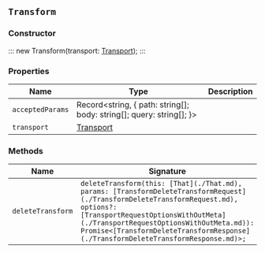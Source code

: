 ## `Transform`

### Constructor

:::
new Transform(transport: [Transport](./Transport.md));
:::

### Properties

| Name | Type | Description |
| - | - | - |
| `acceptedParams` | Record<string, { path: string[]; body: string[]; query: string[]; }> | &nbsp; |
| `transport` | [Transport](./Transport.md) | &nbsp; |

### Methods

| Name | Signature | Description |
| - | - | - |
| `deleteTransform` | `deleteTransform(this: [That](./That.md), params: [TransformDeleteTransformRequest](./TransformDeleteTransformRequest.md), options?: [TransportRequestOptionsWithOutMeta](./TransportRequestOptionsWithOutMeta.md)): Promise<[TransformDeleteTransformResponse](./TransformDeleteTransformResponse.md)>;` | Delete a transform. || `deleteTransform` | `deleteTransform(this: [That](./That.md), params: [TransformDeleteTransformRequest](./TransformDeleteTransformRequest.md), options?: [TransportRequestOptionsWithMeta](./TransportRequestOptionsWithMeta.md)): Promise<[TransportResult](./TransportResult.md)<[TransformDeleteTransformResponse](./TransformDeleteTransformResponse.md), unknown>>;` | &nbsp; || `deleteTransform` | `deleteTransform(this: [That](./That.md), params: [TransformDeleteTransformRequest](./TransformDeleteTransformRequest.md), options?: [TransportRequestOptions](./TransportRequestOptions.md)): Promise<[TransformDeleteTransformResponse](./TransformDeleteTransformResponse.md)>;` | &nbsp; || `getNodeStats` | `getNodeStats(this: [That](./That.md), params?: [TODO](./TODO.md), options?: [TransportRequestOptionsWithOutMeta](./TransportRequestOptionsWithOutMeta.md)): Promise<[TODO](./TODO.md)>;` | Retrieves transform usage information for transform nodes. || `getNodeStats` | `getNodeStats(this: [That](./That.md), params?: [TODO](./TODO.md), options?: [TransportRequestOptionsWithMeta](./TransportRequestOptionsWithMeta.md)): Promise<[TransportResult](./TransportResult.md)<[TODO](./TODO.md), unknown>>;` | &nbsp; || `getNodeStats` | `getNodeStats(this: [That](./That.md), params?: [TODO](./TODO.md), options?: [TransportRequestOptions](./TransportRequestOptions.md)): Promise<[TODO](./TODO.md)>;` | &nbsp; || `getTransform` | `getTransform(this: [That](./That.md), params?: [TransformGetTransformRequest](./TransformGetTransformRequest.md), options?: [TransportRequestOptionsWithOutMeta](./TransportRequestOptionsWithOutMeta.md)): Promise<[TransformGetTransformResponse](./TransformGetTransformResponse.md)>;` | Get transforms. Get configuration information for transforms. || `getTransform` | `getTransform(this: [That](./That.md), params?: [TransformGetTransformRequest](./TransformGetTransformRequest.md), options?: [TransportRequestOptionsWithMeta](./TransportRequestOptionsWithMeta.md)): Promise<[TransportResult](./TransportResult.md)<[TransformGetTransformResponse](./TransformGetTransformResponse.md), unknown>>;` | &nbsp; || `getTransform` | `getTransform(this: [That](./That.md), params?: [TransformGetTransformRequest](./TransformGetTransformRequest.md), options?: [TransportRequestOptions](./TransportRequestOptions.md)): Promise<[TransformGetTransformResponse](./TransformGetTransformResponse.md)>;` | &nbsp; || `getTransformStats` | `getTransformStats(this: [That](./That.md), params: [TransformGetTransformStatsRequest](./TransformGetTransformStatsRequest.md), options?: [TransportRequestOptionsWithOutMeta](./TransportRequestOptionsWithOutMeta.md)): Promise<[TransformGetTransformStatsResponse](./TransformGetTransformStatsResponse.md)>;` | Get transform stats. Get usage information for transforms. || `getTransformStats` | `getTransformStats(this: [That](./That.md), params: [TransformGetTransformStatsRequest](./TransformGetTransformStatsRequest.md), options?: [TransportRequestOptionsWithMeta](./TransportRequestOptionsWithMeta.md)): Promise<[TransportResult](./TransportResult.md)<[TransformGetTransformStatsResponse](./TransformGetTransformStatsResponse.md), unknown>>;` | &nbsp; || `getTransformStats` | `getTransformStats(this: [That](./That.md), params: [TransformGetTransformStatsRequest](./TransformGetTransformStatsRequest.md), options?: [TransportRequestOptions](./TransportRequestOptions.md)): Promise<[TransformGetTransformStatsResponse](./TransformGetTransformStatsResponse.md)>;` | &nbsp; || `previewTransform` | `previewTransform<TTransform = unknown>(this: [That](./That.md), params?: [TransformPreviewTransformRequest](./TransformPreviewTransformRequest.md), options?: [TransportRequestOptionsWithOutMeta](./TransportRequestOptionsWithOutMeta.md)): Promise<[TransformPreviewTransformResponse](./TransformPreviewTransformResponse.md)<TTransform>>;` | Preview a transform. Generates a preview of the results that you will get when you create a transform with the same configuration. It returns a maximum of 100 results. The calculations are based on all the current data in the source index. It also generates a list of mappings and settings for the destination index. These values are determined based on the field types of the source index and the transform aggregations. || `previewTransform` | `previewTransform<TTransform = unknown>(this: [That](./That.md), params?: [TransformPreviewTransformRequest](./TransformPreviewTransformRequest.md), options?: [TransportRequestOptionsWithMeta](./TransportRequestOptionsWithMeta.md)): Promise<[TransportResult](./TransportResult.md)<[TransformPreviewTransformResponse](./TransformPreviewTransformResponse.md)<TTransform>, unknown>>;` | &nbsp; || `previewTransform` | `previewTransform<TTransform = unknown>(this: [That](./That.md), params?: [TransformPreviewTransformRequest](./TransformPreviewTransformRequest.md), options?: [TransportRequestOptions](./TransportRequestOptions.md)): Promise<[TransformPreviewTransformResponse](./TransformPreviewTransformResponse.md)<TTransform>>;` | &nbsp; || `putTransform` | `putTransform(this: [That](./That.md), params: [TransformPutTransformRequest](./TransformPutTransformRequest.md), options?: [TransportRequestOptionsWithOutMeta](./TransportRequestOptionsWithOutMeta.md)): Promise<[TransformPutTransformResponse](./TransformPutTransformResponse.md)>;` | Create a transform. Creates a transform. A transform copies data from source indices, transforms it, and persists it into an entity-centric destination index. You can also think of the destination index as a two-dimensional tabular data structure (known as a data frame). The ID for each document in the data frame is generated from a hash of the entity, so there is a unique row per entity. You must choose either the latest or pivot method for your transform; you cannot use both in a single transform. If you choose to use the pivot method for your transform, the entities are defined by the set of `group_by` fields in the pivot object. If you choose to use the latest method, the entities are defined by the `unique_key` field values in the latest object. You must have `create_index`, `index`, and `read` privileges on the destination index and `read` and `view_index_metadata` privileges on the source indices. When Elasticsearch security features are enabled, the transform remembers which roles the user that created it had at the time of creation and uses those same roles. If those roles do not have the required privileges on the source and destination indices, the transform fails when it attempts unauthorized operations. NOTE: You must use Kibana or this API to create a transform. Do not add a transform directly into any `.transform-internal*` indices using the Elasticsearch index API. If Elasticsearch security features are enabled, do not give users any privileges on `.transform-internal*` indices. If you used transforms prior to 7.5, also do not give users any privileges on `.data-frame-internal*` indices. || `putTransform` | `putTransform(this: [That](./That.md), params: [TransformPutTransformRequest](./TransformPutTransformRequest.md), options?: [TransportRequestOptionsWithMeta](./TransportRequestOptionsWithMeta.md)): Promise<[TransportResult](./TransportResult.md)<[TransformPutTransformResponse](./TransformPutTransformResponse.md), unknown>>;` | &nbsp; || `putTransform` | `putTransform(this: [That](./That.md), params: [TransformPutTransformRequest](./TransformPutTransformRequest.md), options?: [TransportRequestOptions](./TransportRequestOptions.md)): Promise<[TransformPutTransformResponse](./TransformPutTransformResponse.md)>;` | &nbsp; || `resetTransform` | `resetTransform(this: [That](./That.md), params: [TransformResetTransformRequest](./TransformResetTransformRequest.md), options?: [TransportRequestOptionsWithOutMeta](./TransportRequestOptionsWithOutMeta.md)): Promise<[TransformResetTransformResponse](./TransformResetTransformResponse.md)>;` | Reset a transform. Before you can reset it, you must stop it; alternatively, use the `force` query parameter. If the destination index was created by the transform, it is deleted. || `resetTransform` | `resetTransform(this: [That](./That.md), params: [TransformResetTransformRequest](./TransformResetTransformRequest.md), options?: [TransportRequestOptionsWithMeta](./TransportRequestOptionsWithMeta.md)): Promise<[TransportResult](./TransportResult.md)<[TransformResetTransformResponse](./TransformResetTransformResponse.md), unknown>>;` | &nbsp; || `resetTransform` | `resetTransform(this: [That](./That.md), params: [TransformResetTransformRequest](./TransformResetTransformRequest.md), options?: [TransportRequestOptions](./TransportRequestOptions.md)): Promise<[TransformResetTransformResponse](./TransformResetTransformResponse.md)>;` | &nbsp; || `scheduleNowTransform` | `scheduleNowTransform(this: [That](./That.md), params: [TransformScheduleNowTransformRequest](./TransformScheduleNowTransformRequest.md), options?: [TransportRequestOptionsWithOutMeta](./TransportRequestOptionsWithOutMeta.md)): Promise<[TransformScheduleNowTransformResponse](./TransformScheduleNowTransformResponse.md)>;` | Schedule a transform to start now. Instantly run a transform to process data. If you run this API, the transform will process the new data instantly, without waiting for the configured frequency interval. After the API is called, the transform will be processed again at `now + frequency` unless the API is called again in the meantime. || `scheduleNowTransform` | `scheduleNowTransform(this: [That](./That.md), params: [TransformScheduleNowTransformRequest](./TransformScheduleNowTransformRequest.md), options?: [TransportRequestOptionsWithMeta](./TransportRequestOptionsWithMeta.md)): Promise<[TransportResult](./TransportResult.md)<[TransformScheduleNowTransformResponse](./TransformScheduleNowTransformResponse.md), unknown>>;` | &nbsp; || `scheduleNowTransform` | `scheduleNowTransform(this: [That](./That.md), params: [TransformScheduleNowTransformRequest](./TransformScheduleNowTransformRequest.md), options?: [TransportRequestOptions](./TransportRequestOptions.md)): Promise<[TransformScheduleNowTransformResponse](./TransformScheduleNowTransformResponse.md)>;` | &nbsp; || `startTransform` | `startTransform(this: [That](./That.md), params: [TransformStartTransformRequest](./TransformStartTransformRequest.md), options?: [TransportRequestOptionsWithOutMeta](./TransportRequestOptionsWithOutMeta.md)): Promise<[TransformStartTransformResponse](./TransformStartTransformResponse.md)>;` | Start a transform. When you start a transform, it creates the destination index if it does not already exist. The `number_of_shards` is set to `1` and the `auto_expand_replicas` is set to `0-1`. If it is a pivot transform, it deduces the mapping definitions for the destination index from the source indices and the transform aggregations. If fields in the destination index are derived from scripts (as in the case of `scripted_metric` or `bucket_script` aggregations), the transform uses dynamic mappings unless an index template exists. If it is a latest transform, it does not deduce mapping definitions; it uses dynamic mappings. To use explicit mappings, create the destination index before you start the transform. Alternatively, you can create an index template, though it does not affect the deduced mappings in a pivot transform. When the transform starts, a series of validations occur to ensure its success. If you deferred validation when you created the transform, they occur when you start the transform—with the exception of privilege checks. When Elasticsearch security features are enabled, the transform remembers which roles the user that created it had at the time of creation and uses those same roles. If those roles do not have the required privileges on the source and destination indices, the transform fails when it attempts unauthorized operations. || `startTransform` | `startTransform(this: [That](./That.md), params: [TransformStartTransformRequest](./TransformStartTransformRequest.md), options?: [TransportRequestOptionsWithMeta](./TransportRequestOptionsWithMeta.md)): Promise<[TransportResult](./TransportResult.md)<[TransformStartTransformResponse](./TransformStartTransformResponse.md), unknown>>;` | &nbsp; || `startTransform` | `startTransform(this: [That](./That.md), params: [TransformStartTransformRequest](./TransformStartTransformRequest.md), options?: [TransportRequestOptions](./TransportRequestOptions.md)): Promise<[TransformStartTransformResponse](./TransformStartTransformResponse.md)>;` | &nbsp; || `stopTransform` | `stopTransform(this: [That](./That.md), params: [TransformStopTransformRequest](./TransformStopTransformRequest.md), options?: [TransportRequestOptionsWithOutMeta](./TransportRequestOptionsWithOutMeta.md)): Promise<[TransformStopTransformResponse](./TransformStopTransformResponse.md)>;` | Stop transforms. Stops one or more transforms. || `stopTransform` | `stopTransform(this: [That](./That.md), params: [TransformStopTransformRequest](./TransformStopTransformRequest.md), options?: [TransportRequestOptionsWithMeta](./TransportRequestOptionsWithMeta.md)): Promise<[TransportResult](./TransportResult.md)<[TransformStopTransformResponse](./TransformStopTransformResponse.md), unknown>>;` | &nbsp; || `stopTransform` | `stopTransform(this: [That](./That.md), params: [TransformStopTransformRequest](./TransformStopTransformRequest.md), options?: [TransportRequestOptions](./TransportRequestOptions.md)): Promise<[TransformStopTransformResponse](./TransformStopTransformResponse.md)>;` | &nbsp; || `updateTransform` | `updateTransform(this: [That](./That.md), params: [TransformUpdateTransformRequest](./TransformUpdateTransformRequest.md), options?: [TransportRequestOptionsWithOutMeta](./TransportRequestOptionsWithOutMeta.md)): Promise<[TransformUpdateTransformResponse](./TransformUpdateTransformResponse.md)>;` | Update a transform. Updates certain properties of a transform. All updated properties except `description` do not take effect until after the transform starts the next checkpoint, thus there is data consistency in each checkpoint. To use this API, you must have `read` and `view_index_metadata` privileges for the source indices. You must also have `index` and `read` privileges for the destination index. When Elasticsearch security features are enabled, the transform remembers which roles the user who updated it had at the time of update and runs with those privileges. || `updateTransform` | `updateTransform(this: [That](./That.md), params: [TransformUpdateTransformRequest](./TransformUpdateTransformRequest.md), options?: [TransportRequestOptionsWithMeta](./TransportRequestOptionsWithMeta.md)): Promise<[TransportResult](./TransportResult.md)<[TransformUpdateTransformResponse](./TransformUpdateTransformResponse.md), unknown>>;` | &nbsp; || `updateTransform` | `updateTransform(this: [That](./That.md), params: [TransformUpdateTransformRequest](./TransformUpdateTransformRequest.md), options?: [TransportRequestOptions](./TransportRequestOptions.md)): Promise<[TransformUpdateTransformResponse](./TransformUpdateTransformResponse.md)>;` | &nbsp; || `upgradeTransforms` | `upgradeTransforms(this: [That](./That.md), params?: [TransformUpgradeTransformsRequest](./TransformUpgradeTransformsRequest.md), options?: [TransportRequestOptionsWithOutMeta](./TransportRequestOptionsWithOutMeta.md)): Promise<[TransformUpgradeTransformsResponse](./TransformUpgradeTransformsResponse.md)>;` | Upgrade all transforms. Transforms are compatible across minor versions and between supported major versions. However, over time, the format of transform configuration information may change. This API identifies transforms that have a legacy configuration format and upgrades them to the latest version. It also cleans up the internal data structures that store the transform state and checkpoints. The upgrade does not affect the source and destination indices. The upgrade also does not affect the roles that transforms use when Elasticsearch security features are enabled; the role used to read source data and write to the destination index remains unchanged. If a transform upgrade step fails, the upgrade stops and an error is returned about the underlying issue. Resolve the issue then re-run the process again. A summary is returned when the upgrade is finished. To ensure continuous transforms remain running during a major version upgrade of the cluster – for example, from 7.16 to 8.0 – it is recommended to upgrade transforms before upgrading the cluster. You may want to perform a recent cluster backup prior to the upgrade. || `upgradeTransforms` | `upgradeTransforms(this: [That](./That.md), params?: [TransformUpgradeTransformsRequest](./TransformUpgradeTransformsRequest.md), options?: [TransportRequestOptionsWithMeta](./TransportRequestOptionsWithMeta.md)): Promise<[TransportResult](./TransportResult.md)<[TransformUpgradeTransformsResponse](./TransformUpgradeTransformsResponse.md), unknown>>;` | &nbsp; || `upgradeTransforms` | `upgradeTransforms(this: [That](./That.md), params?: [TransformUpgradeTransformsRequest](./TransformUpgradeTransformsRequest.md), options?: [TransportRequestOptions](./TransportRequestOptions.md)): Promise<[TransformUpgradeTransformsResponse](./TransformUpgradeTransformsResponse.md)>;` | &nbsp; |